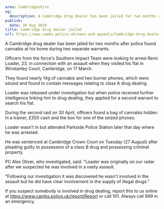 ```yaml
area: Cambridgeshire
og:
  description: A Cambridge drug dealer has been jailed for two months after police found cannabis at his home during two separate warrants.
publish:
  date: 30 Aug 2019
title: Cambridge drug dealer jailed
url: https://www.cambs.police.uk/news-and-appeals/Cambridge-drug-dealer-jailed-Remi-Loader
```

A Cambridge drug dealer has been jailed for two months after police found cannabis at his home during two separate warrants.

Officers from the force's Southern Impact Team were looking to arrest Remi Loader, 23, in connection with an assault when they visited his flat in Winstanley Court, Cambridge, on 17 March.

They found nearly 14g of cannabis and two burner phones, which were seized and found to contain messages relating to class A drug dealing.

Loader was released under investigation but when police received further intelligence linking him to drug dealing, they applied for a second warrant to search his flat.

During the second raid on 30 April, officers found a bag of cannabis hidden in a trainer, £350 cash and the box for one of the seized phones.

Loader wasn't in but attended Parkside Police Station later that day where he was arrested.

He was sentenced at Cambridge Crown Court on Tuesday (27 August) after pleading guilty to possession of a class B drug and possessing criminal property.

PC Alex Oliver, who investigated, said: "Loader was originally on our radar after we suspected he was involved in a nasty assault.

"Following our investigation it was discovered he wasn't involved in the assault but he did have clear involvement in the supply of illegal drugs."

If you suspect somebody is involved in drug dealing, report this to us online at https://www.cambs.police.uk/report/Report or call 101. Always call 999 in an emergency.
